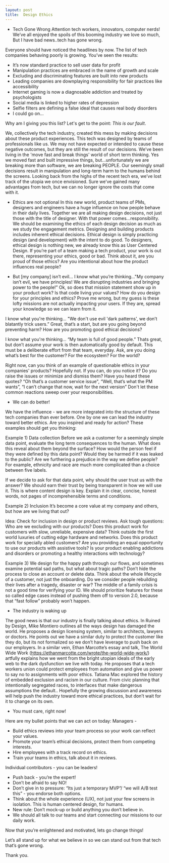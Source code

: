 ```yaml
---
layout: post
title:  Design Ethics
---
```

* Tech Gone Wrong
Attention tech workers, innovators, computer nerds! We’ve all enjoyed the spoils of this booming industry we love so much,  But I have bad news..tech has gone wrong.

Everyone should have noticed the headlines by now. The list of tech companies behaving poorly is growing. You’ve seen the results:
- It’s now standard practice to sell user data for profit
- Manipulation practices are embraced in the name of growth and scale
- Excluding and discriminating features are built into new products
- Leading companies are downplaying responsibility for fair practices like accessibility
- Internet gaming is now a diagnosable addiction and treated by psychologists
- Social media is linked to higher rates of depression
- Selfie filters are defining a false ideal that causes real body disorders
- I could go on...

Why am I giving you this list?
Let's get to the point: *This is our fault*.

We, collectively the tech industry, created this mess by making decisions about these product experiences. This tech was designed by teams of professionals like us. We may not have expected or intended to cause these negative outcomes, but they are still the result of our decisions. 
We’ve been living in the 'move fast and break things' world of short term thinking. Yes we moved fast and built impressive things, but...unfortunately we are breaking more than software, we are breaking PEOPLE. 
Our seemingly small decisions result in manipulation and long-term harm to the humans behind the screens. 
Looking back from the highs of the recent tech era, we’ve lost track of the utopia we once envisioned. Sure we’ve gained many advantages from tech, but we can no longer ignore the costs that come with it.

* Ethics are not optional
In this new world, product teams of PMs, designers and engineers have a huge influence on how people behave in their daily lives. Together we are all making design decisions, not just those with the title of designer. 
With that power comes...responsibility. We should be examining the ethics of each design decision as much as we study the engagement metrics. 
Designing and building products includes inherent ethical decisions. Ethical design is simply practicing design (and development) with the intent to do good. To designers, ethical design is nothing new, we already know this as User Centered Design.
If you’re part of a team making a tech product, your work is out there, representing your ethics, good or bad. Think about it, are you proud of those ethics? Are you intentional about how the product influences real people?

* But [my company] isn’t evil...
I know what you’re thinking…"My company isn’t evil, we have principles! We are disrupting industries and bringing power to the people!”
Ok, so does that mission statement show up in your product work? Is that code living your values? How do you design for your principles and ethics? Prove me wrong, but my guess is these lofty missions are not actually impacting your users. If they are, spread your knowledge so we can learn from it. 

I know what you're thinking... "We don't use evil 'dark patterns', we don’t blatantly trick users.” Great, that’s a start, but are you going beyond preventing harm? How are you promoting good ethical decisions?

I know what you're thinking... “My team is full of good people.” Thats great, but don’t assume your work is then automatically good by default. This must be a deliberate effort from that team, everyday.
Ask, are you doing what’s best for the customer? For the ecosystem? For the world?

Right now, can you think of an example of questionable ethics in your companies' products? Hopefully not. If you can, do you notice it? Do you raise the issues or minimize and dismiss them?
Have you heard these quotes? “Oh that’s a customer service issue", “Well, that’s what the PM wants”, “I can’t change that now, wait for the next version” 
Don't let these common reactions sweep over your responsibilities.

* We can do better!

We have the influence - we are more integrated into the structure of these tech companies than ever before. One by one we can lead the industry toward better ethics. Are you inspired and ready for action? These examples should get you thinking:
 
Example 1) Data collection
Before we ask a customer for a seemingly simple data point, evaluate the long term consequences to the human. What does this reveal about them beyond the surface? How would the person feel if they were defined by this data point? Would they be harmed if it was leaked to the public? Are we furthering a prejudice in the way we define people? For example, ethnicity and race are much more complicated than a choice between five labels.

If we decide to ask for that data point, why should the user trust us with the answer? We should earn their trust by being transparent in how we will use it.
This is where content design is key. Explain it in clear, concise, honest words, not pages of incomprehensible terms and conditions.

Example 2) Inclusion
It’s become a core value at my company and others, but how are we living that out? 

Idea: Check for inclusion in design or product reviews.
Ask tough questions: Who are we excluding with our products? Does this product work for customers with slow, unreliable, expensive data? Think outside the first world luxuries of cutting edge hardware and networks. Does this product work for specially abled customers? Are you providing an equal opportunity to use our products with assistive tools? Is your product enabling addictions and disorders or promoting a healthy interactions with technology?

Example 3) We design for the happy path through our flows, and sometimes examine potential sad paths, but what about tragic paths? Don’t hide the process to close an account or delete data. Think about the whole lifecycle of a customer, not just the onboarding. Do we consider people rebuilding their lives after a tragedy, disaster or war? The middle of a family crisis is not a good time for verifying your ID. We should prioritize features for these so called edge cases instead of pushing them off to version 2.0, because that “fast follow” probably won’t happen.

* The industry is waking up 

The good news is that our industry is finally talking about ethics. In Ruined by Design, Mike Montiero outlines all the ways design has damaged the world. He proposes a design licensing system, similar to architects, lawyers or doctors. He points out we have a similar duty to protect the customer like they do, but its not formalized so we don’t have leverage to push back on our employers. 
In a similar vein, Ethan Marcotte’s essay and talk, The World Wide Work (https://ethanmarcotte.com/wrote/the-world-wide-work/) artfully explains how we went from the bright utopian ideals of the early web to the dark dysfunction we live with today. He proposes that a tech workers union could protect employees from automation and give us power to say no to assignments with poor ethics.
Tatiana Mac explored the history of embedded exclusion and racism in our culture. From civic planning that intentionally segregated races, to interfaces that make dangerous assumptions the default..
Hopefully the growing discussion and awareness will help push the industry toward more ethical practices, but don’t wait for it to change on its own.

* You must care, right now!

Here are my bullet points that we can act on today:
Managers -
- Build ethics reviews into your team process so your work can reflect your values.  
- Promote your team’s ethical decisions, protect them from competing interests. 
- Hire employees with a track record on ethics. 
- Train your teams in ethics, talk about it in reviews. 

Individual contributors - you can be leaders!
- Push back - you’re the expert! 
- Don’t be afraid to say NO! 
- Don’t give in to pressure: “Its just a temporary MVP”/ “we will A/B test this” - you endorse both options. 
- Think about the whole experience (UX), not just your few screens in isolation. This is human centered design, for humans. 
- New rule: Don’t mock-up or build anything you don’t believe in. 
- We should all talk to our teams and start connecting our missions to our daily work.

Now that you’re enlightened and motivated, lets go change things!

Let’s all stand up for what we believe in so we can stand out from that tech that’s gone wrong.

Thank you.
